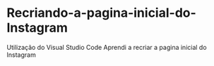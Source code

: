 # Recriando-a-pagina-inicial-do-Instagram
Utilização do Visual Studio Code
Aprendi a recriar a pagina inicial do Instagram
